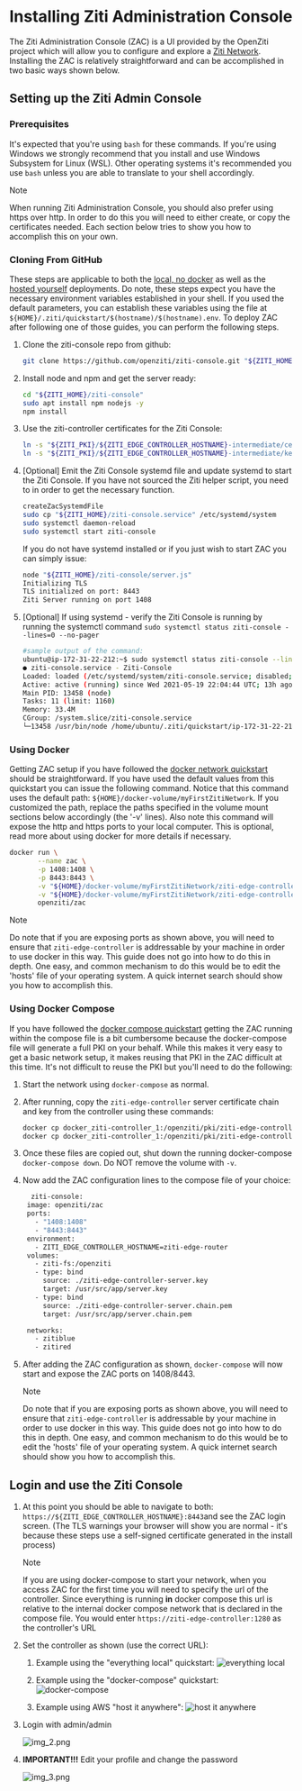 # Installing Ziti Administration Console

The Ziti Administration Console (ZAC) is a UI provided by the OpenZiti project which will allow you to configure and 
explore a [Ziti Network](xref:zitiOverview#overview-of-a-ziti-network). Installing the ZAC is relatively straightforward 
and can be accomplished in two basic ways shown below.

## Setting up the Ziti Admin Console

### Prerequisites

It's expected that you're using `bash` for these commands. If you're using Windows we strongly recommend that you install 
and use Windows Subsystem for Linux (WSL). Other operating systems it's recommended you use `bash` unless you are able to 
translate to your shell accordingly. 

> [!Note]
> When running Ziti Administration Console, you should also prefer using https over http. In order to do this you will need
> to either create, or copy the certificates needed. Each section below tries to show you how to accomplish this on your own.

### Cloning From GitHub

These steps are applicable to both the [local, no docker](~/ziti/quickstarts/network/local-no-docker.md) as well as the 
[hosted yourself](~/ziti/quickstarts/network/hosted.md) deployments. Do note, these steps expect you have the necessary 
environment variables established in your shell. If you used the default parameters, you can establish these variables 
using the file at `${HOME}/.ziti/quickstart/$(hostname)/$(hostname).env`. To deploy ZAC after following one of those guides,
you can perform the following steps.

1. Clone the ziti-console repo from github:

    ```bash
    git clone https://github.com/openziti/ziti-console.git "${ZITI_HOME}/ziti-console"
    ```
   
2. Install node and npm and get the server ready:

    ```bash
    cd "${ZITI_HOME}/ziti-console"
    sudo apt install npm nodejs -y
    npm install
    ````
   
3. Use the ziti-controller certificates for the Ziti Console:

    ```bash
    ln -s "${ZITI_PKI}/${ZITI_EDGE_CONTROLLER_HOSTNAME}-intermediate/certs/${ZITI_EDGE_CONTROLLER_HOSTNAME}-server.chain.pem" "${ZITI_HOME}/ziti-console/server.chain.pem"
    ln -s "${ZITI_PKI}/${ZITI_EDGE_CONTROLLER_HOSTNAME}-intermediate/keys/${ZITI_EDGE_CONTROLLER_HOSTNAME}-server.key" "${ZITI_HOME}/ziti-console/server.key"
    ```
   
4. [Optional] Emit the Ziti Console systemd file and update systemd to start the Ziti Console. If you have not sourced the 
   Ziti helper script, you need to in order to get the necessary function.

    ```bash
    createZacSystemdFile
    sudo cp "${ZITI_HOME}/ziti-console.service" /etc/systemd/system
    sudo systemctl daemon-reload
    sudo systemctl start ziti-console
    ```
   
   If you do not have systemd installed or if you just wish to start ZAC you can simply issue:

   ```bash
   node "${ZITI_HOME}/ziti-console/server.js"
   Initializing TLS
   TLS initialized on port: 8443
   Ziti Server running on port 1408
   ```

6. [Optional] If using systemd - verify the Ziti Console is running by running the systemctl command 
   `sudo systemctl status ziti-console --lines=0 --no-pager`

    ```bash
    #sample output of the command:
    ubuntu@ip-172-31-22-212:~$ sudo systemctl status ziti-console --lines=0 --no-pager
    ● ziti-console.service - Ziti-Console
    Loaded: loaded (/etc/systemd/system/ziti-console.service; disabled; vendor preset: enabled)
    Active: active (running) since Wed 2021-05-19 22:04:44 UTC; 13h ago
    Main PID: 13458 (node)
    Tasks: 11 (limit: 1160)
    Memory: 33.4M
    CGroup: /system.slice/ziti-console.service
    └─13458 /usr/bin/node /home/ubuntu/.ziti/quickstart/ip-172-31-22-212/ziti-console/server.js
    ```
    
### Using Docker

Getting ZAC setup if you have followed the [docker network quickstart](~/ziti/quickstarts/network/local-with-docker.md) 
should be straightforward. If you have used the default values from this quickstart you can issue the following command. 
Notice that this command uses the default path: `${HOME}/docker-volume/myFirstZitiNetwork`. If you customized the path, 
replace the paths specified in the volume mount sections below accordingly (the '-v' lines). Also note this command will 
expose the http and https ports to your local computer. This is optional, read more about using docker for more details 
if necessary.

 ```bash
 docker run \
        --name zac \
        -p 1408:1408 \
        -p 8443:8443 \
        -v "${HOME}/docker-volume/myFirstZitiNetwork/ziti-edge-controller-intermediate/keys/ziti-edge-controller-server.key":/usr/src/app/server.key \
        -v "${HOME}/docker-volume/myFirstZitiNetwork/ziti-edge-controller-intermediate/certs/ziti-edge-controller-server.chain.pem":/usr/src/app/server.chain.pem \
        openziti/zac
 ```

> [!Note]
> Do note that if you are exposing ports as shown above, you will need to ensure that `ziti-edge-controller` is 
> addressable by your machine in order to use docker in this way. This guide does not go into how to do this in depth. 
> One easy, and common mechanism to do this would be to edit the 'hosts' file of your operating system. A quick 
> internet search should show you how to accomplish this.

### Using Docker Compose

If you have followed the [docker compose quickstart](~/ziti/quickstarts/network/local-docker-compose.md) getting the ZAC 
running within the compose file is a bit cumbersome because the docker-compose file will generate a full PKI on your 
behalf. While this makes it very easy to get a basic network setup, it makes reusing that PKI in the ZAC difficult at 
this time.  It's not difficult to reuse the PKI but you'll need to do the following:

1. Start the network using `docker-compose` as normal.
2. After running, copy the `ziti-edge-controller` server certificate chain and key from the controller using these commands:
   ```bash
   docker cp docker_ziti-controller_1:/openziti/pki/ziti-edge-controller-intermediate/keys/ziti-edge-controller-server.key .
   docker cp docker_ziti-controller_1:/openziti/pki/ziti-edge-controller-intermediate/keys/ziti-edge-controller-server.chain.pem .
   ```
3. Once these files are copied out, shut down the running docker-compose `docker-compose down`. Do NOT remove the volume 
   with `-v`.
4. Now add the ZAC configuration lines to the compose file of your choice:
   ```bash
     ziti-console:
    image: openziti/zac
    ports:
      - "1408:1408"
      - "8443:8443"
    environment:
      - ZITI_EDGE_CONTROLLER_HOSTNAME=ziti-edge-router
    volumes:
      - ziti-fs:/openziti
      - type: bind
        source: ./ziti-edge-controller-server.key
        target: /usr/src/app/server.key
      - type: bind
        source: ./ziti-edge-controller-server.chain.pem
        target: /usr/src/app/server.chain.pem

    networks:
      - zitiblue
      - zitired
   ```
1. After adding the ZAC configuration as shown, `docker-compose` will now start and expose the ZAC ports on 1408/8443.

   > [!Note]
   > Do note that if you are exposing ports as shown above, you will need to ensure that `ziti-edge-controller` is
   > addressable by your machine in order to use docker in this way. This guide does not go into how to do this in depth.
   > One easy, and common mechanism to do this would be to edit the 'hosts' file of your operating system. A quick
   > internet search should show you how to accomplish this.
   > 

## Login and use the Ziti Console

1. At this point you should be able to navigate to both: `https://${ZITI_EDGE_CONTROLLER_HOSTNAME}:8443`and see the ZAC login
   screen. (The TLS warnings your browser will show you are normal - it's because these steps use a self-signed certificate
   generated in the install process)
   > [!NOTE]
   > If you are using docker-compose to start your network, when you access ZAC for the first time you will need to 
   > specify the url of the controller. Since everything is running **in** docker compose this url is relative to the 
   > internal docker compose network that is declared in the compose file. You would enter 
   > `https://ziti-edge-controller:1280` as the controller's URL
2. Set the controller as shown (use the correct URL):

   1. Example using the "everything local" quickstart:
      ![everything local](./zac_configure_local.png)
 
   2. Example using the "docker-compose" quickstart:
      ![docker-compose](./zac_configure_dc.png)   
 
   3. Example using AWS "host it anywhere":
      ![host it anywhere](./zac_configure_hia.png)

3. Login with admin/admin
 
   ![img_2.png](./zac_login.png)

4. **IMPORTANT!!!** Edit your profile and change the password

   ![img_3.png](./zac_change_pwd.png)